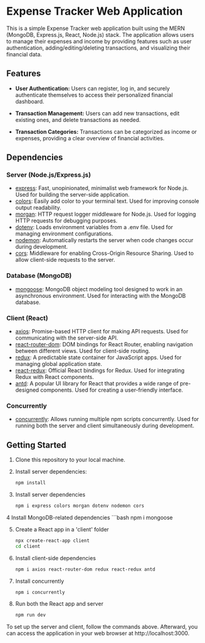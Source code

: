 
# Expense Tracker Web Application

This is a simple Expense Tracker web application built using the MERN (MongoDB, Express.js, React, Node.js) stack. The application allows users to manage their expenses and income by providing features such as user authentication, adding/editing/deleting transactions, and visualizing their financial data.

## Features

- **User Authentication:** Users can register, log in, and securely authenticate themselves to access their personalized financial dashboard.

- **Transaction Management:** Users can add new transactions, edit existing ones, and delete transactions as needed.

- **Transaction Categories:** Transactions can be categorized as income or expenses, providing a clear overview of financial activities.

## Dependencies

### Server (Node.js/Express.js)

- [express](https://www.npmjs.com/package/express): Fast, unopinionated, minimalist web framework for Node.js. Used for building the server-side application.
- [colors](https://www.npmjs.com/package/colors): Easily add color to your terminal text. Used for improving console output readability.
- [morgan](https://www.npmjs.com/package/morgan): HTTP request logger middleware for Node.js. Used for logging HTTP requests for debugging purposes.
- [dotenv](https://www.npmjs.com/package/dotenv): Loads environment variables from a .env file. Used for managing environment configurations.
- [nodemon](https://www.npmjs.com/package/nodemon): Automatically restarts the server when code changes occur during development.
- [cors](https://www.npmjs.com/package/cors): Middleware for enabling Cross-Origin Resource Sharing. Used to allow client-side requests to the server.

### Database (MongoDB)

- [mongoose](https://www.npmjs.com/package/mongoose): MongoDB object modeling tool designed to work in an asynchronous environment. Used for interacting with the MongoDB database.

### Client (React)

- [axios](https://www.npmjs.com/package/axios): Promise-based HTTP client for making API requests. Used for communicating with the server-side API.
- [react-router-dom](https://www.npmjs.com/package/react-router-dom): DOM bindings for React Router, enabling navigation between different views. Used for client-side routing.
- [redux](https://www.npmjs.com/package/redux): A predictable state container for JavaScript apps. Used for managing global application state.
- [react-redux](https://www.npmjs.com/package/react-redux): Official React bindings for Redux. Used for integrating Redux with React components.
- [antd](https://www.npmjs.com/package/antd): A popular UI library for React that provides a wide range of pre-designed components. Used for creating a user-friendly interface.

### Concurrently

- [concurrently](https://www.npmjs.com/package/concurrently): Allows running multiple npm scripts concurrently. Used for running both the server and client simultaneously during development.

## Getting Started

1. Clone this repository to your local machine.

2. Install server dependencies:
   ```bash
   npm install
   
3. Install server dependencies
    ```bash
    npm i express colors morgan dotenv nodemon cors

4  Install MongoDB-related dependencies
    ```bash
    npm i mongoose

5. Create a React app in a 'client' folder
    ```bash
   npx create-react-app client
   cd client

6. Install client-side dependencies
    ```bash
    npm i axios react-router-dom redux react-redux antd

8. Install concurrently
    ```bash
    npm i concurrently

9. Run both the React app and server
     ```bash
    npm run dev

To set up the server and client, follow the commands above. Afterward, you can access the application in your web browser at http://localhost:3000.
